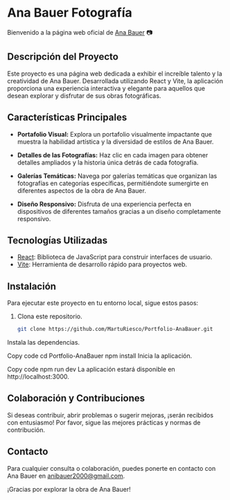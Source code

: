 # Ana Bauer Fotografía

Bienvenido a la página web oficial de [Ana Bauer](anabauer.com.ar) 📷

## Descripción del Proyecto

Este proyecto es una página web dedicada a exhibir el increíble talento y la creatividad de Ana Bauer. Desarrollada utilizando React y Vite, la aplicación proporciona una experiencia interactiva y elegante para aquellos que desean explorar y disfrutar de sus obras fotográficas.

## Características Principales

- **Portafolio Visual:** Explora un portafolio visualmente impactante que muestra la habilidad artística y la diversidad de estilos de Ana Bauer.

- **Detalles de las Fotografías:** Haz clic en cada imagen para obtener detalles ampliados y la historia única detrás de cada fotografía.

- **Galerías Temáticas:** Navega por galerías temáticas que organizan las fotografías en categorías específicas, permitiéndote sumergirte en diferentes aspectos de la obra de Ana Bauer.

- **Diseño Responsivo:** Disfruta de una experiencia perfecta en dispositivos de diferentes tamaños gracias a un diseño completamente responsivo.

## Tecnologías Utilizadas

- [React](https://reactjs.org/): Biblioteca de JavaScript para construir interfaces de usuario.
- [Vite](https://vitejs.dev/): Herramienta de desarrollo rápido para proyectos web.

## Instalación

Para ejecutar este proyecto en tu entorno local, sigue estos pasos:

1. Clona este repositorio.
   ```bash
   git clone https://github.com/MartuRiesco/Portfolio-AnaBauer.git
Instala las dependencias.


Copy code
cd Portfolio-AnaBauer
npm install
Inicia la aplicación.

Copy code
npm run dev
La aplicación estará disponible en http://localhost:3000.

## Colaboración y Contribuciones
Si deseas contribuir, abrir problemas o sugerir mejoras, ¡serán recibidos con entusiasmo! Por favor, sigue las mejores prácticas y normas de contribución.

 ## Contacto
Para cualquier consulta o colaboración, puedes ponerte en contacto con Ana Bauer en anibauer2000@gmail.com.

¡Gracias por explorar la obra de Ana Bauer!